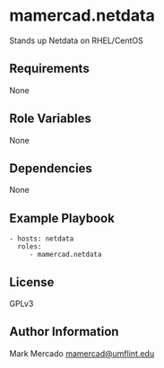 mamercad.netdata
================

Stands up Netdata on RHEL/CentOS

Requirements
------------

None

Role Variables
--------------

None

Dependencies
------------

None

Example Playbook
----------------

    - hosts: netdata
      roles:
         - mamercad.netdata

License
-------

GPLv3

Author Information
------------------

Mark Mercado <mamercad@umflint.edu>
